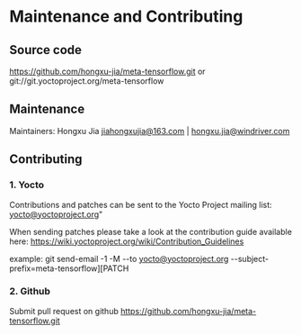 # Maintenance and Contributing
## Source code
https://github.com/hongxu-jia/meta-tensorflow.git
or
git://git.yoctoproject.org/meta-tensorflow

## Maintenance
Maintainers: Hongxu Jia <jiahongxujia@163.com> | <hongxu.jia@windriver.com>

## Contributing
### 1. Yocto
Contributions and patches can be sent to the Yocto Project mailing
list: yocto@yoctoproject.org"

When sending patches please take a look at the contribution guide available
here: https://wiki.yoctoproject.org/wiki/Contribution_Guidelines

example:
git send-email -1 -M --to yocto@yoctoproject.org  --subject-prefix=meta-tensorflow][PATCH

### 2. Github
Submit pull request on github https://github.com/hongxu-jia/meta-tensorflow.git
